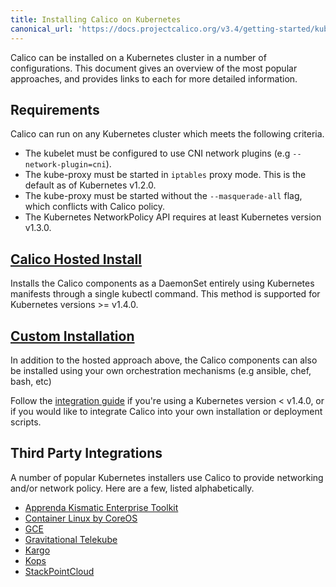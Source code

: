 ```yaml
---
title: Installing Calico on Kubernetes
canonical_url: 'https://docs.projectcalico.org/v3.4/getting-started/kubernetes/installation/'
---
```


Calico can be installed on a Kubernetes cluster in a number of configurations.  This document
gives an overview of the most popular approaches, and provides links to each for more detailed
information.

## Requirements

Calico can run on any Kubernetes cluster which meets the following criteria.

- The kubelet must be configured to use CNI network plugins (e.g `--network-plugin=cni`).
- The kube-proxy must be started in `iptables` proxy mode.  This is the default as of Kubernetes v1.2.0.
- The kube-proxy must be started without the `--masquerade-all` flag, which conflicts with Calico policy.
- The Kubernetes NetworkPolicy API requires at least Kubernetes version v1.3.0.

## [Calico Hosted Install](hosted)

Installs the Calico components as a DaemonSet entirely using Kubernetes manifests through a single
kubectl command.  This method is supported for Kubernetes versions >= v1.4.0.

## [Custom Installation](integration)

In addition to the hosted approach above, the Calico components can also be installed using your
own orchestration mechanisms (e.g ansible, chef, bash, etc)

Follow the [integration guide](integration) if you're using a Kubernetes version < v1.4.0, or if you would like
to integrate Calico into your own installation or deployment scripts.

## Third Party Integrations

A number of popular Kubernetes installers use Calico to provide networking and/or network policy.
Here are a few, listed alphabetically.

- [Apprenda Kismatic Enterprise Toolkit](https://github.com/apprenda/kismatic)
- [Container Linux by CoreOS](https://coreos.com/kubernetes/docs/latest/)
- [GCE](http://kubernetes.io/docs/getting-started-guides/network-policy/calico/)
- [Gravitational Telekube](http://gravitational.com/blog/gravitational-tigera-partnership/)
- [Kargo](https://github.com/kubernetes-incubator/kargo)
- [Kops](https://github.com/kubernetes/kops)
- [StackPointCloud](https://stackpoint.io)

